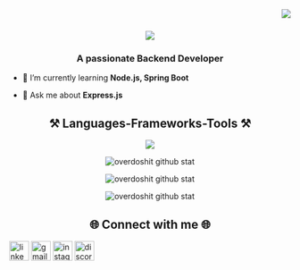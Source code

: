 <img align="right" src="https://visitor-badge.laobi.icu/badge?page_id=overdoshit.overdoshit" />

<h1 align="center">
    <img src="https://readme-typing-svg.herokuapp.com/?font=Righteous&size=35&center=true&vCenter=true&width=500&height=70&duration=4000&lines=Hi+There!+👋;+I'm+Faiz+Kurniawan!;+Backend+Developer;Cyber+Security+Enthusiast;" />
</h1>
<h3 align="center">A passionate Backend Developer</h3>

- 🌱 I’m currently learning **Node.js, Spring Boot**

- 💬 Ask me about **Express.js**

<h2 align="center">⚒️ Languages-Frameworks-Tools ⚒️</h2>
<p align="center">
    <img src="https://skillicons.dev/icons?i=nodejs,express,html,css,js,php,python,laravel,bootstrap,git,gcp,firebase,cloudflare,mysql,postgres,sequelize,nginx,linux,ubuntu,kali,bash,windows,powershell,docker,figma,postman,fastapi,flask,selenium,vscode&theme=dark&perline=15" /><br>
</p>

<p align="center"><img src="https://github-readme-stats.vercel.app/api/top-langs/?username=overdoshit&hide_progress=true&border_color=4B8DDA&theme=github_dark" alt="overdoshit github stat" /></p>
<p align="center"><img src="https://github-readme-stats.vercel.app/api?username=overdoshit&border_color=4B8DDA&hide_rank=true&show_icons=true&include_all_commits=true&theme=github_dark" alt="overdoshit github stat" /></p>
<p align="center"><img src="https://streak-stats.demolab.com/?user=overdoshit&stroke=4B8DDA&border=4B8DDA&fire=61DAFB&hide_total_contributions=true&theme=github-dark-blue" alt="overdoshit github stat" /></p>

<h2 align="center">🌐 Connect with me 🌐</h2>
<p align="left">
  <a href="https://linkedin.com/in/faizkurniawan" target="blank"><img align="center" src="https://skillicons.dev/icons?i=linkedin" alt="linkedin" height="35" /></a>
  <a href="https://mail.google.com/mail/?view=cm&fs=1&to=faiz.kurnicloud@gmail.com" target="blank"><img align="center" src="https://skillicons.dev/icons?i=gmail" alt="gmail" height="35" /></a>
  <a href="https://instagram.com/faizzkrnwn" target="blank"><img align="center" src="https://skillicons.dev/icons?i=instagram" alt="instagram" height="35" /></a>
  <a href="https://discord.com/users/445547884083937300" target="blank"><img align="center" src="https://skillicons.dev/icons?i=discord" alt="discord" height="35" /></a>
</p>
